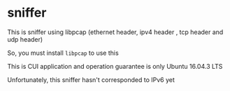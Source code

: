 # sniffer

This is sniffer using libpcap (ethernet header, ipv4 header , tcp header and udp header)

So, you must install `libpcap` to use this

This is CUI application and operation guarantee is only Ubuntu 16.04.3 LTS

Unfortunately, this sniffer hasn't corresponded to IPv6 yet
